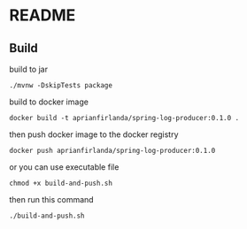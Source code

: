 # README

## Build

build to jar
```shell
./mvnw -DskipTests package
```

build to docker image
```shell
docker build -t aprianfirlanda/spring-log-producer:0.1.0 .
```

then push docker image to the docker registry
```shell
docker push aprianfirlanda/spring-log-producer:0.1.0
```

or you can use executable file
```shell
chmod +x build-and-push.sh
```

then run this command
```shell
./build-and-push.sh
```
